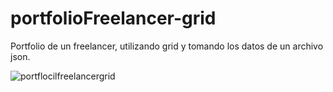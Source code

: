 # portfolioFreelancer-grid

Portfolio de un freelancer, utilizando grid y tomando los datos de un archivo json.

![portflocilfreelancergrid](https://user-images.githubusercontent.com/53957140/89692040-f0a76e80-d8e0-11ea-9565-7b1f0941017a.png)
